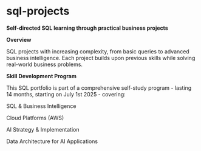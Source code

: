 # sql-projects
**Self-directed SQL learning through practical business projects**

**Overview**

SQL projects with increasing complexity, from basic queries to advanced business intelligence. Each project builds upon previous skills while solving real-world business problems.

**Skill Development Program**

This SQL portfolio is part of a comprehensive self-study program - lasting 14 months, starting on July 1st 2025 - covering:

SQL & Business Intelligence

Cloud Platforms (AWS)

AI Strategy & Implementation

Data Architecture for AI Applications
